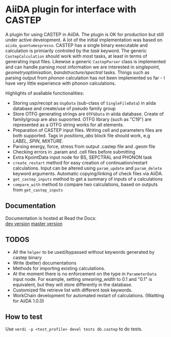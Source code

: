 AiiDA plugin for interface with CASTEP
======================================

A plugin for using CASTEP in AiiDA. The plugin is OK for production but still under active development. A lot of the initial implementation was based on `aiida_quantumespresso`. CASTEP has a single binary executable and calculation is primiarily controled by the *task* keyword. The generic `CastepCalculation` should work with most tasks, at least in terms of generating input files.
Likewise a generic `CastepParser` class is implemented and can handle parsing most information we are interested in *singlepoint*, *geometryoptimisation*, *bandstructure/spectral* tasks. Things such as parsing output from *phonon* calculation has not been implemented so far - I have very little experience with phonon calculations.

Highlights of avaliable functionalities:
* Storing usp/recopt as `UspData` (sub-class of `SingleFileData`) in aiida database and create/use of pseudo family group
* Store OTFG generating strings are `OTFGData` in aiida database. Create of family/group are also supoorted. OTFG library (such as "C19") are represented as a OTFG string works for all elements.
* Preparation of CASTEP input files. Writing cell and parameters files are both supported. Tags in *positions_abs* block file should work, e.g *LABEL*, *SPIN*, *MIXTURE*.
* Parsing energy, force, stress from output .castep file and .geom file
* Checking errors in .param and .cell files before submitting
* Extra KpointData input node for BS, SEPCTRAL and PHONON task
* `create_restart` method for easy creation of continuation/restart calculations. Input can be altered using `param_update` and `param_delete` keyword arguments. Automatic copying/linking of check files via AiiDA.
* `get_castep_inputs` method to get a summary of inputs of a calculations
* `compare_with` method to compare two calculations, based on outputs from `get_castep_inputs`

Documentation
-------------

Documentation is hosted at Read the Docs:  
[dev version](https://aiida-castep.readthedocs.io/en/dev/)
[master version](https://aiida-castep.readthedocs.io/en/master/)

TODOS
-----

* All the `helper` to be used/bypassed  without keywords generated by castep binary
* Write (better) documentations
* Methods for importing existing calculations. 
* At the moment there is no enforcement on the type in `ParameterData` input node. For example, setting *smearing_width* to 0.1 and "0.1" is equivalent, but they will store differently in the database.
* Customized file retrieve list with different *task* keywords.
* WorkChain development for automated restart of calculations. (Waitting for AiiDA 1.0.0)

How to test
-----------

Use `verdi -p <test_profile> devel tests db.castep` to do tests.
